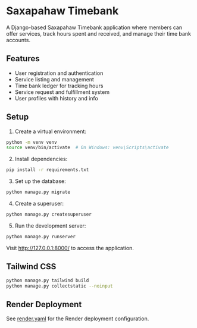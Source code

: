 # Saxapahaw Timebank

A Django-based Saxapahaw Timebank application where members can offer services, track hours spent and received, and
manage their time bank accounts.

## Features

- User registration and authentication
- Service listing and management
- Time bank ledger for tracking hours
- Service request and fulfillment system
- User profiles with history and info

## Setup

1. Create a virtual environment:

```bash
python -m venv venv
source venv/bin/activate  # On Windows: venv\Scripts\activate
```

2. Install dependencies:

```bash
pip install -r requirements.txt
```

3. Set up the database:

```bash
python manage.py migrate
```

4. Create a superuser:

```bash
python manage.py createsuperuser
```

5. Run the development server:

```bash
python manage.py runserver
```

Visit http://127.0.0.1:8000/ to access the application.

## Tailwind CSS

```bash
python manage.py tailwind build
python manage.py collectstatic --noinput
```

## Render Deployment

See [render.yaml](render.yaml) for the Render deployment configuration.
